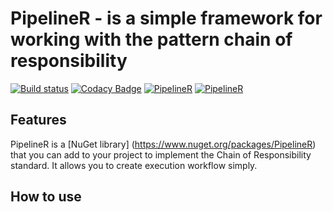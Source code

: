 PipelineR - is a simple framework for working with the pattern chain of responsibility
========================================

[![Build status](https://dev.azure.com/tgambarra/PipeR/_apis/build/status/PipeR-ASP.NET%20Core-CI)](https://dev.azure.com/tgambarra/PipeR/_build/latest?definitionId=2) [![Codacy Badge](https://api.codacy.com/project/badge/Grade/71ea49b81e134974a3d8128e6ce1defd)](https://www.codacy.com/manual/tgambarra/PipelineR?utm_source=github.com&amp;utm_medium=referral&amp;utm_content=gambarra/PipelineR&amp;utm_campaign=Badge_Grade) [![PipelineR](https://img.shields.io/nuget/v/pipelineR.svg)](https://www.nuget.org/packages/PipelineR/) [![PipelineR](https://img.shields.io/nuget/dt/PipelineR.svg)](https://www.nuget.org/packages/PipelineR/)

Features
--------
PipelineR is a [NuGet library] (https://www.nuget.org/packages/PipelineR) that you can add to your project to implement the Chain of Responsibility standard. It allows you to create execution workflow simply.

How to use
--------
